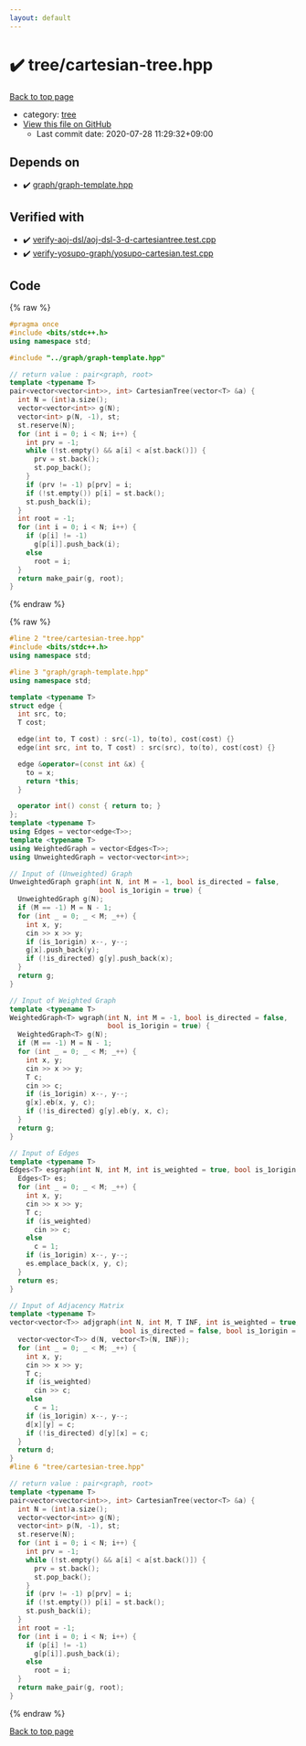 ```yaml
---
layout: default
---
```


<!-- mathjax config similar to math.stackexchange -->
<script type="text/javascript" async
  src="https://cdnjs.cloudflare.com/ajax/libs/mathjax/2.7.5/MathJax.js?config=TeX-MML-AM_CHTML">
</script>
<script type="text/x-mathjax-config">
  MathJax.Hub.Config({
    TeX: { equationNumbers: { autoNumber: "AMS" }},
    tex2jax: {
      inlineMath: [ ['$','$'] ],
      processEscapes: true
    },
    "HTML-CSS": { matchFontHeight: false },
    displayAlign: "left",
    displayIndent: "2em"
  });
</script>

<script type="text/javascript" src="https://cdnjs.cloudflare.com/ajax/libs/jquery/3.4.1/jquery.min.js"></script>
<script src="https://cdn.jsdelivr.net/npm/jquery-balloon-js@1.1.2/jquery.balloon.min.js" integrity="sha256-ZEYs9VrgAeNuPvs15E39OsyOJaIkXEEt10fzxJ20+2I=" crossorigin="anonymous"></script>
<script type="text/javascript" src="../../assets/js/copy-button.js"></script>
<link rel="stylesheet" href="../../assets/css/copy-button.css" />


# :heavy_check_mark: tree/cartesian-tree.hpp

<a href="../../index.html">Back to top page</a>

* category: <a href="../../index.html#c0af77cf8294ff93a5cdb2963ca9f038">tree</a>
* <a href="{{ site.github.repository_url }}/blob/master/tree/cartesian-tree.hpp">View this file on GitHub</a>
    - Last commit date: 2020-07-28 11:29:32+09:00




## Depends on

* :heavy_check_mark: <a href="../graph/graph-template.hpp.html">graph/graph-template.hpp</a>


## Verified with

* :heavy_check_mark: <a href="../../verify/verify-aoj-dsl/aoj-dsl-3-d-cartesiantree.test.cpp.html">verify-aoj-dsl/aoj-dsl-3-d-cartesiantree.test.cpp</a>
* :heavy_check_mark: <a href="../../verify/verify-yosupo-graph/yosupo-cartesian.test.cpp.html">verify-yosupo-graph/yosupo-cartesian.test.cpp</a>


## Code

<a id="unbundled"></a>
{% raw %}
```cpp
#pragma once
#include <bits/stdc++.h>
using namespace std;

#include "../graph/graph-template.hpp"

// return value : pair<graph, root>
template <typename T>
pair<vector<vector<int>>, int> CartesianTree(vector<T> &a) {
  int N = (int)a.size();
  vector<vector<int>> g(N);
  vector<int> p(N, -1), st;
  st.reserve(N);
  for (int i = 0; i < N; i++) {
    int prv = -1;
    while (!st.empty() && a[i] < a[st.back()]) {
      prv = st.back();
      st.pop_back();
    }
    if (prv != -1) p[prv] = i;
    if (!st.empty()) p[i] = st.back();
    st.push_back(i);
  }
  int root = -1;
  for (int i = 0; i < N; i++) {
    if (p[i] != -1)
      g[p[i]].push_back(i);
    else
      root = i;
  }
  return make_pair(g, root);
}
```
{% endraw %}

<a id="bundled"></a>
{% raw %}
```cpp
#line 2 "tree/cartesian-tree.hpp"
#include <bits/stdc++.h>
using namespace std;

#line 3 "graph/graph-template.hpp"
using namespace std;

template <typename T>
struct edge {
  int src, to;
  T cost;

  edge(int to, T cost) : src(-1), to(to), cost(cost) {}
  edge(int src, int to, T cost) : src(src), to(to), cost(cost) {}

  edge &operator=(const int &x) {
    to = x;
    return *this;
  }

  operator int() const { return to; }
};
template <typename T>
using Edges = vector<edge<T>>;
template <typename T>
using WeightedGraph = vector<Edges<T>>;
using UnweightedGraph = vector<vector<int>>;

// Input of (Unweighted) Graph
UnweightedGraph graph(int N, int M = -1, bool is_directed = false,
                      bool is_1origin = true) {
  UnweightedGraph g(N);
  if (M == -1) M = N - 1;
  for (int _ = 0; _ < M; _++) {
    int x, y;
    cin >> x >> y;
    if (is_1origin) x--, y--;
    g[x].push_back(y);
    if (!is_directed) g[y].push_back(x);
  }
  return g;
}

// Input of Weighted Graph
template <typename T>
WeightedGraph<T> wgraph(int N, int M = -1, bool is_directed = false,
                        bool is_1origin = true) {
  WeightedGraph<T> g(N);
  if (M == -1) M = N - 1;
  for (int _ = 0; _ < M; _++) {
    int x, y;
    cin >> x >> y;
    T c;
    cin >> c;
    if (is_1origin) x--, y--;
    g[x].eb(x, y, c);
    if (!is_directed) g[y].eb(y, x, c);
  }
  return g;
}

// Input of Edges
template <typename T>
Edges<T> esgraph(int N, int M, int is_weighted = true, bool is_1origin = true) {
  Edges<T> es;
  for (int _ = 0; _ < M; _++) {
    int x, y;
    cin >> x >> y;
    T c;
    if (is_weighted)
      cin >> c;
    else
      c = 1;
    if (is_1origin) x--, y--;
    es.emplace_back(x, y, c);
  }
  return es;
}

// Input of Adjacency Matrix
template <typename T>
vector<vector<T>> adjgraph(int N, int M, T INF, int is_weighted = true,
                           bool is_directed = false, bool is_1origin = true) {
  vector<vector<T>> d(N, vector<T>(N, INF));
  for (int _ = 0; _ < M; _++) {
    int x, y;
    cin >> x >> y;
    T c;
    if (is_weighted)
      cin >> c;
    else
      c = 1;
    if (is_1origin) x--, y--;
    d[x][y] = c;
    if (!is_directed) d[y][x] = c;
  }
  return d;
}
#line 6 "tree/cartesian-tree.hpp"

// return value : pair<graph, root>
template <typename T>
pair<vector<vector<int>>, int> CartesianTree(vector<T> &a) {
  int N = (int)a.size();
  vector<vector<int>> g(N);
  vector<int> p(N, -1), st;
  st.reserve(N);
  for (int i = 0; i < N; i++) {
    int prv = -1;
    while (!st.empty() && a[i] < a[st.back()]) {
      prv = st.back();
      st.pop_back();
    }
    if (prv != -1) p[prv] = i;
    if (!st.empty()) p[i] = st.back();
    st.push_back(i);
  }
  int root = -1;
  for (int i = 0; i < N; i++) {
    if (p[i] != -1)
      g[p[i]].push_back(i);
    else
      root = i;
  }
  return make_pair(g, root);
}

```
{% endraw %}

<a href="../../index.html">Back to top page</a>

